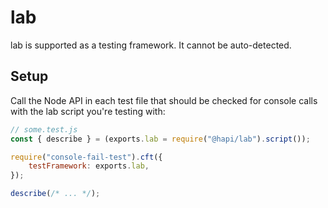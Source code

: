 # lab

lab is supported as a testing framework.
It cannot be auto-detected.

## Setup

Call the Node API in each test file that should be checked for console calls with the lab script you're testing with:

```js
// some.test.js
const { describe } = (exports.lab = require("@hapi/lab").script());

require("console-fail-test").cft({
	testFramework: exports.lab,
});

describe(/* ... */);
```
